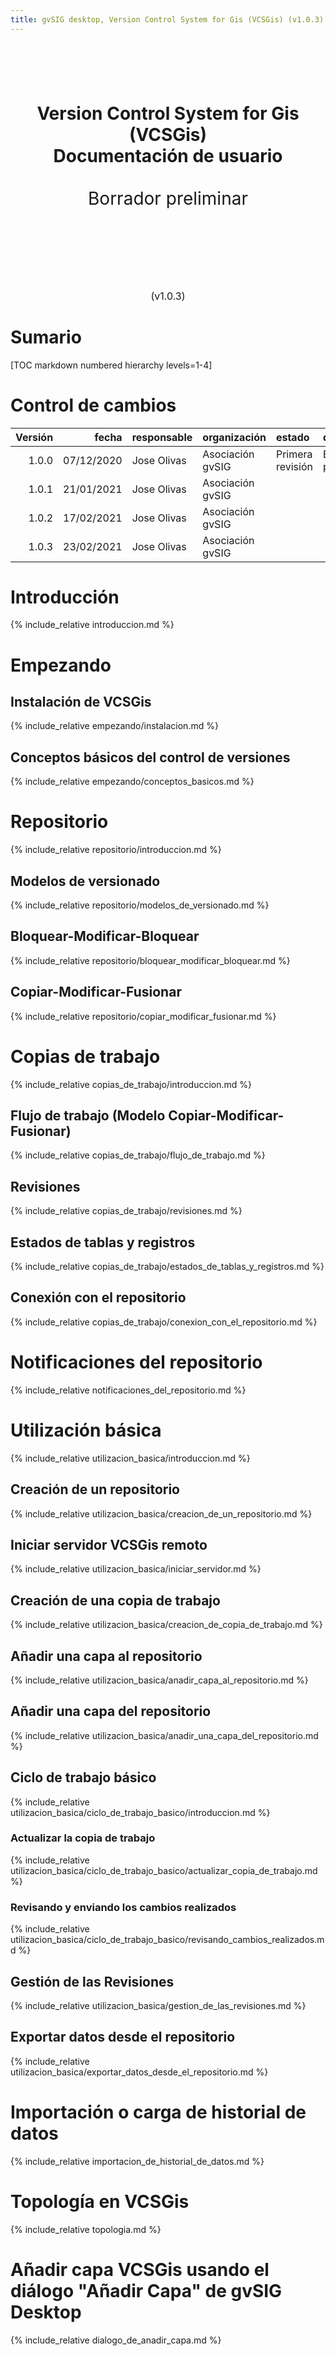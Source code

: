 ```yaml
---
title: gvSIG desktop, Version Control System for Gis (VCSGis) (v1.0.3)
---
```

<br> 
<br> 
<br> 
<br> 
<p style="text-align: center;font-size:28px"><b>
Version Control System for Gis (VCSGis)<br>
Documentación de usuario
</b>
<br> 
<br> 
Borrador preliminar
<br> 
<br> 
</p>
<br> 
<br> 
<br> 
<p style="text-align: center;font-size:16px">
(v1.0.3)
</p>

# Sumario
[TOC markdown numbered hierarchy levels=1-4]

# Control de cambios

|**Versión**|**fecha** |**responsable**  |**organización**|**estado**        |**descripción**
|--:        |--:       |:--              |:--             |:--               |:--
|1.0.0      |07/12/2020|Jose Olivas      |Asociación gvSIG|Primera revisión  |Borrador preliminar
|1.0.1      |21/01/2021|Jose Olivas      |Asociación gvSIG|                  |
|1.0.2      |17/02/2021|Jose Olivas      |Asociación gvSIG|                  |
|1.0.3      |23/02/2021|Jose Olivas      |Asociación gvSIG|                  |


# Introducción

{% include_relative introduccion.md %}

# Empezando

## Instalación de VCSGis

{% include_relative empezando/instalacion.md %}

## Conceptos básicos del control de versiones

{% include_relative empezando/conceptos_basicos.md %}

# Repositorio

{% include_relative repositorio/introduccion.md %}

## Modelos de versionado

{% include_relative repositorio/modelos_de_versionado.md %}

## Bloquear-Modificar-Bloquear

{% include_relative repositorio/bloquear_modificar_bloquear.md %}

## Copiar-Modificar-Fusionar

{% include_relative repositorio/copiar_modificar_fusionar.md %}

# Copias de trabajo

{% include_relative copias_de_trabajo/introduccion.md %}

## Flujo de trabajo (Modelo  Copiar-Modificar-Fusionar)

{% include_relative copias_de_trabajo/flujo_de_trabajo.md %}

## Revisiones

{% include_relative copias_de_trabajo/revisiones.md %}

## Estados de tablas y registros

{% include_relative copias_de_trabajo/estados_de_tablas_y_registros.md %}

## Conexión con el repositorio
 
{% include_relative copias_de_trabajo/conexion_con_el_repositorio.md %}

# Notificaciones del repositorio

{% include_relative notificaciones_del_repositorio.md %}

# Utilización básica

{% include_relative utilizacion_basica/introduccion.md %}

## Creación de un repositorio

{% include_relative utilizacion_basica/creacion_de_un_repositorio.md %}

## Iniciar servidor VCSGis remoto

{% include_relative utilizacion_basica/iniciar_servidor.md %}

## Creación de una copia de trabajo

{% include_relative utilizacion_basica/creacion_de_copia_de_trabajo.md %}

## Añadir una capa al repositorio

{% include_relative utilizacion_basica/anadir_capa_al_repositorio.md %}

## Añadir una capa del repositorio

{% include_relative utilizacion_basica/anadir_una_capa_del_repositorio.md %}

## Ciclo de trabajo básico

{% include_relative utilizacion_basica/ciclo_de_trabajo_basico/introduccion.md %}

### Actualizar la copia de trabajo

{% include_relative utilizacion_basica/ciclo_de_trabajo_basico/actualizar_copia_de_trabajo.md %}

### Revisando y enviando los cambios realizados

{% include_relative utilizacion_basica/ciclo_de_trabajo_basico/revisando_cambios_realizados.md %}

## Gestión de las Revisiones

{% include_relative utilizacion_basica/gestion_de_las_revisiones.md %}
 
## Exportar datos desde el repositorio

{% include_relative utilizacion_basica/exportar_datos_desde_el_repositorio.md %}

# Importación o carga de historial de datos

{% include_relative importacion_de_historial_de_datos.md %}

# Topología en VCSGis

{% include_relative topologia.md %}

# Añadir capa VCSGis usando el diálogo "Añadir Capa" de gvSIG Desktop

{% include_relative dialogo_de_anadir_capa.md %}




